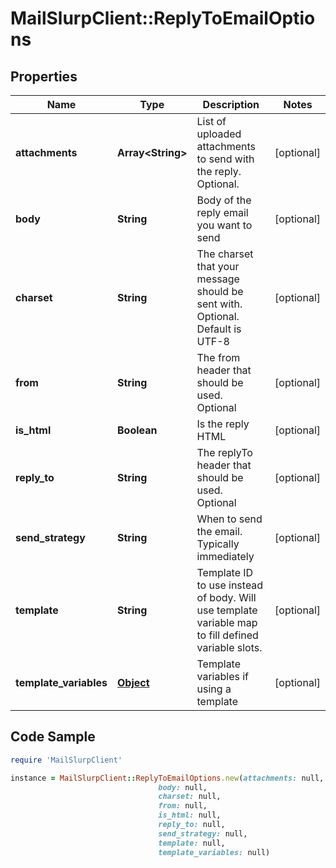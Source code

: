 # MailSlurpClient::ReplyToEmailOptions

## Properties

Name | Type | Description | Notes
------------ | ------------- | ------------- | -------------
**attachments** | **Array&lt;String&gt;** | List of uploaded attachments to send with the reply. Optional. | [optional] 
**body** | **String** | Body of the reply email you want to send | [optional] 
**charset** | **String** | The charset that your message should be sent with. Optional. Default is UTF-8 | [optional] 
**from** | **String** | The from header that should be used. Optional | [optional] 
**is_html** | **Boolean** | Is the reply HTML | [optional] 
**reply_to** | **String** | The replyTo header that should be used. Optional | [optional] 
**send_strategy** | **String** | When to send the email. Typically immediately | [optional] 
**template** | **String** | Template ID to use instead of body. Will use template variable map to fill defined variable slots. | [optional] 
**template_variables** | [**Object**](.md) | Template variables if using a template | [optional] 

## Code Sample

```ruby
require 'MailSlurpClient'

instance = MailSlurpClient::ReplyToEmailOptions.new(attachments: null,
                                 body: null,
                                 charset: null,
                                 from: null,
                                 is_html: null,
                                 reply_to: null,
                                 send_strategy: null,
                                 template: null,
                                 template_variables: null)
```


